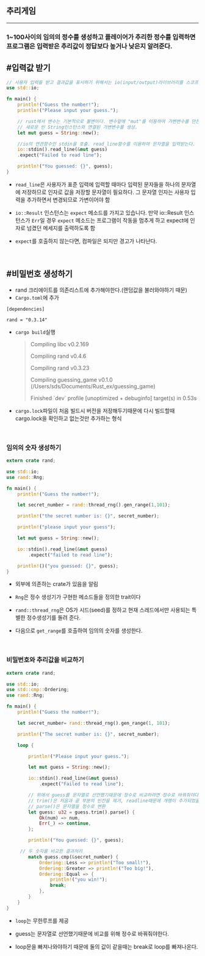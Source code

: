 ## 추리게임

---

### 1~100사이의 임의의 정수를 생성하고 플레이어가 추리한 정수를 입력하면 프로그램은 입력받은 추리값이 정답보다 높거나 낮은지 알려준다.

## #입력값 받기

```rust
// 사용자 입력을 받고 결과값을 표시하기 위해서는 io(input/output)라이브러리를 스코프로 가져와야한다
use std::io;

fn main() {
    println!("Guess the number!");
    println!("Please input your guess.");

    // rust에서 변수는 기본적으로 불변이다. 변수앞에 "mut"를 이용하여 가변변수를 만든다.
    // 새로운 빈 String인스턴스와 연결된 가변변수를 생성.
    let mut guess = String::new();

    //io의 연관함수인 stdin을 호출. read_line함수를 이용하여 문자열을 입력받는다.
    io::stdin().read_line(&mut guess)
    .expect("Failed to read line");

    println!("You guessed: {}", guess);
}
```

- `read_line`은 사용자가 표준 입력에 입력할 때마다 입력된 문자들을 하나의 문자열에 저장하므로 인자로 값을 저장할 문자열이 필요하다. 그 문자열 인자는 사용자 입력을 추가하면서 변경되므로 가변이어야 함

- `io::Result` 인스턴스는 `expect` 메소드를 가지고 있습니다. 만약 io::Result 인스턴스가 `Err`일 경우 `expect` 메소드는 프로그램이 작동을 멈추게 하고 expect에 인자로 넘겼던 메세지를 출력하도록 함

- `expect`를 호출하지 않는다면, 컴파일은 되지만 경고가 나타난다.

&nbsp;

## #비밀번호 생성하기

- rand 크리에이트를 의존리스트에 추가해야한다.(랜덤값을 불러와야하기 때문)
- `Cargo.toml`에 추가

```
[dependencies]

rand = "0.3.14"
```

- `cargo build`실행

  > Compiling libc v0.2.169
  >
  > Compiling rand v0.4.6
  >
  > Compiling rand v0.3.23
  >
  > Compiling guessing_game v0.1.0 (/Users/sds/Documents/Rust_ex/guessing_game)
  >
  > Finished \`dev` profile [unoptimized + debuginfo] target(s) in 0.53s

- `cargo.lock`파일이 처음 빌드시 버전을 저장해두기때문에 다시 빌드할때 cargo.lock을 확인하고 없는것만 추가하는 형식

&nbsp;

### 임의의 숫자 생성하기

```rust
extern crate rand;

use std::io;
use rand::Rng;

fn main() {
    println!("Guess the number!");

    let secret_number = rand::thread_rng().gen_range(1,101);

    println!("the secret number is: {}", secret_number);

    println!("please input your guess");

    let mut guess = String::new();

    io::stdin().read_line(&mut guess)
        .expect("failed to read line");

    println!()("you guessed: {}", guess);
}
```

- 외부에 의존하는 crate가 있음을 알림

- `Rng`은 정수 생성기가 구현한 메소드들을 정의한 trait이다

- `rand::thread_rng`은 OS가 시드(seed)를 정하고 현재 스레드에서만 사용되는 특별한 정수생성기를 돌려 준다.

- 다음으로 `get_range`를 호출하여 임의의 숫자를 생성한다.

&nbsp;

### 비밀번호와 추리값을 비교하기

```rust
extern crate rand;

use std::io;
use std::cmp::Ordering;
use rand::Rng;

fn main() {
    println!("Guess the number!");

    let secret_number= rand::thread_rng().gen_range(1, 101);

    println!("The secret number is: {}", secret_number);

    loop {

        println!("Please input your guess.");

        let mut guess = String::new();

        io::stdin().read_line(&mut guess)
            .expect("Failed to read line");

        // 위에서 guess를 문자열로 선언했기때문에 정수로 비교하려면 정수로 바꿔줘야다.(shadow) --> guess를 재사용
        // trim()은 처음과 끝 부분의 빈칸을 제거, readline때문에 개행이 추가되었을 것임
        // parse()은 문자열을 정수로 변환
        let guess: u32 = guess.trim().parse() {
            Ok(num) => num,
            Err(_) => continue,
        };

        println!("You guessed: {}", guess);

     // 두 숫자를 비교한 결과처리
        match guess.cmp(&secret_number) {
            Ordering::Less => println!("Too small!"),
            Ordering::Greater => println!("Too big!"),
            Ordering::Equal => {
                println!("you win!");
                break;
            },
        }
    }
}
```

- `loop`는 무한루프를 제공

- guess는 문자열로 선언했기때문에 비교를 위해 정수로 바꿔줘야한다.

- loop문을 빠져나와야하기 때문에 둘의 값이 같을때는 break로 loop를 빠져나온다.

